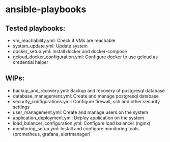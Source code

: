 # ansible-playbooks

## Tested playbooks:

- vm_reachability.yml: Check if VMs are reachable
- system_update.yml: Update system
- docker_setup.yml: Install docker and docker-compose
- gcloud_docker_configuration.yml: Configure docker to use gcloud as credential helper

## WIPs:

- backup_and_recovery.yml: Backup and recovery of postgresql database
- database_management.yml: Create and manage postgresql database
- security_configurations.yml: Configure firewall, ssh and other security settings
- user_management.yml: Create and manage users on the system
- application_deployment.yml: Deploy application on the system
- load_balancer_configuration.yml: Configure load balancer (nginx)
- monitoring_setup.yml: Install and configure monitoring tools (prometheus, grafana, alertmanager)
